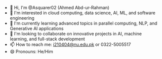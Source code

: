 - 👋 Hi, I'm @Asquarer02 (Ahmed Abd-ur-Rahman)
- 👀 I'm interested in cloud computing, data science, AI, ML, and software engineering
- 🌱 I'm currently learning advanced topics in parallel computing, NLP, and Generative AI applications
- 💞️ I'm looking to collaborate on innovative projects in AI, machine learning, and full-stack development
- 📫 How to reach me: i210404@nu.edu.pk or 0322-5005517
- 😄 Pronouns: He/Him
